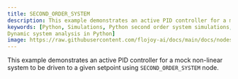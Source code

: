 ```yaml
---
title: SECOND_ORDER_SYSTEM
description: This example demonstrates an active PID controller for a mock non-linear system to be driven to a given setpoint using SECOND_ORDER_SYSTEM node. The SECOND_ORDER_SYSTEM has a second order exponential function. This node is designed to be used in a Python loop . The data is appended as the loop progress and written to memory.
keywords: [Python, Simulations, Python second order system simulations, Exponential function, Second-order system analysis, Flojoy generator nodes, Python simulation tools, System simulation examples, Dynamic system design, Python simulation documentation, Second-order system modeling,
Dynamic system analysis in Python]
image: https://raw.githubusercontent.com/flojoy-ai/docs/main/docs/nodes/GENERATORS/SIMULATIONS/SECOND_ORDER_SYSTEM/examples/EX1/output.jpeg
---
```


This example demonstrates an active PID controller for a mock non-linear system to be driven to a given setpoint using `SECOND_ORDER_SYSTEM` node.